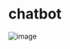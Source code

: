 # chatbot
![image](https://github.com/hpatel0107/chatbot/assets/79136705/a05fcb8b-26ed-4c69-a520-f0b81534084e)
